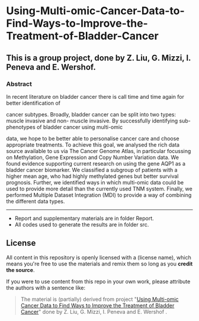 # Using-Multi-omic-Cancer-Data-to-Find-Ways-to-Improve-the-Treatment-of-Bladder-Cancer

## This is a group project, done by Z. Liu, G. Mizzi, I. Peneva and E. Wershof.

### Abstract
In recent literature on bladder cancer there is call time and time again for better identification of

cancer subtypes. Broadly, bladder cancer can be split into two types: muscle invasive and non-
muscle invasive. By successfully identifying sub-phenotypes of bladder cancer using multi-omic

data, we hope to be better able to personalise cancer care and choose appropriate treatments. To
achieve this goal, we analysed the rich data source available to us via The Cancer Genome Atlas,
in particular focussing on Methylation, Gene Expression and Copy Number Variation data. We
found evidence supporting current research on using the gene AQP1 as a bladder cancer biomarker.
We classified a subgroup of patients with a higher mean age, who had highly methylated genes but
better survival prognosis. Further, we identified ways in which multi-omic data could be used to
provide more detail than the currently used TNM system. Finally, we performed Multiple Dataset
Integration (MDI) to provide a way of combining the different data types.

____
* Report and supplementary materials are in folder Report.
* All codes used to generate the results are in folder src.

## License
All content in this repository is openly licensed with a (license name), which means you're free to use the materials and remix them so long as you **credit the source**.

If you were to use content from this repo in your own work, please attribute the authors with a sentence like: 
> The material is (partially) derived from project "[Using Multi-omic Cancer Data to Find Ways to Improve the Treatment of Bladder Cancer](https://github.com/lzdh/Using-Multi-omic-Cancer-Data-to-Find-Ways-to-Improve-the-Treatment-of-Bladder-Cancer)" done by Z. Liu, G. Mizzi, I. Peneva and E. Wershof .

